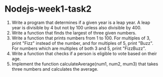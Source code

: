 # Nodejs-week1-task2
1. Write a program that determines if a given year is a leap year. A leap year is divisible by 4 but not by 100 unless also divisible by 400.
2. Write a function that finds the largest of three given numbers.
3. Write a function that prints numbers from 1 to 100. For multiples of 3, print "Fizz" instead of the number, and for multiples of 5, print "Buzz". For numbers which are multiples of both 3 and 5, print "FizzBuzz".
4. Write a function that checks if a person is eligible to vote based on their age.
5. Implement the function calculateAverage(num1, num2, mum3) that takes three numbers and calculates the average.
